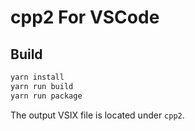 # cpp2 For VSCode

## Build

```bash
yarn install
yarn run build
yarn run package
```

The output VSIX file is located under `cpp2`.
